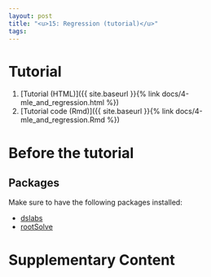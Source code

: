 ```yaml
---
layout: post
title: "<u>15: Regression (tutorial)</u>"
tags:
---
```


# Tutorial

1. [Tutorial (HTML)]({{ site.baseurl }}{% link docs/4-mle_and_regression.html %})
2. [Tutorial code (Rmd)]({{ site.baseurl }}{% link docs/4-mle_and_regression.Rmd %})


# Before the tutorial

## Packages

Make sure to have the following packages installed:

- [dslabs](https://cran.r-project.org/web/packages/dslabs/dslabs.pdf)
- [rootSolve](https://cran.r-project.org/web/packages/rootSolve/vignettes/rootSolve.pdf)


# Supplementary Content

<!-- [Last year's notes]({{ site.baseurl }}{% link docs/session-15.pdf %}) -->


